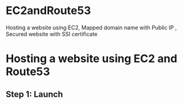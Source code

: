# EC2andRoute53
Hosting a website using EC2, Mapped domain name with Public IP , Secured website with SSI certificate
# Hosting a website using EC2 and Route53
## Step 1: Launch 
